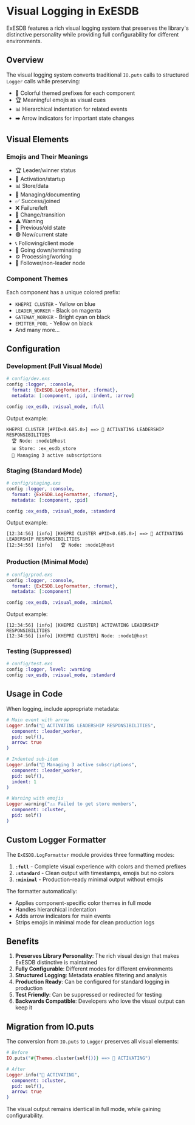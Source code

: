 # Visual Logging in ExESDB

ExESDB features a rich visual logging system that preserves the library's distinctive personality while providing full configurability for different environments.

## Overview

The visual logging system converts traditional `IO.puts` calls to structured `Logger` calls while preserving:
- 🎨 Colorful themed prefixes for each component
- 🏆 Meaningful emojis as visual cues
- 📊 Hierarchical indentation for related events
- ➡️ Arrow indicators for important state changes

## Visual Elements

### Emojis and Their Meanings
- 🏆 Leader/winner status
- 🚀 Activation/startup
- 📊 Store/data
- 📝 Managing/documenting
- ✅ Success/joined
- ❌ Failure/left
- 🔄 Change/transition
- ⚠️ Warning
- 🔴 Previous/old state
- 🟢 New/current state
- 📞 Following/client mode
- 🔻 Going down/terminating
- ⚙️ Processing/working
- 🥈 Follower/non-leader node

### Component Themes
Each component has a unique colored prefix:
- `KHEPRI CLUSTER` - Yellow on blue
- `LEADER_WORKER` - Black on magenta
- `GATEWAY_WORKER` - Bright cyan on black
- `EMITTER_POOL` - Yellow on black
- And many more...

## Configuration

### Development (Full Visual Mode)
```elixir
# config/dev.exs
config :logger, :console,
  format: {ExESDB.LogFormatter, :format},
  metadata: [:component, :pid, :indent, :arrow]

config :ex_esdb, :visual_mode, :full
```

Output example:
```
KHEPRI CLUSTER [#PID<0.685.0>] ==> 🚀 ACTIVATING LEADERSHIP RESPONSIBILITIES
  🏆 Node: :node1@host
  📊 Store: :ex_esdb_store
  📝 Managing 3 active subscriptions
```

### Staging (Standard Mode)
```elixir
# config/staging.exs
config :logger, :console,
  format: {ExESDB.LogFormatter, :format},
  metadata: [:component, :pid]

config :ex_esdb, :visual_mode, :standard
```

Output example:
```
[12:34:56] [info] [KHEPRI CLUSTER #PID<0.685.0>] ==> 🚀 ACTIVATING LEADERSHIP RESPONSIBILITIES
[12:34:56] [info]   🏆 Node: :node1@host
```

### Production (Minimal Mode)
```elixir
# config/prod.exs
config :logger, :console,
  format: {ExESDB.LogFormatter, :format},
  metadata: [:component]

config :ex_esdb, :visual_mode, :minimal
```

Output example:
```
[12:34:56] [info] [KHEPRI CLUSTER] ACTIVATING LEADERSHIP RESPONSIBILITIES
[12:34:56] [info] [KHEPRI CLUSTER] Node: :node1@host
```

### Testing (Suppressed)
```elixir
# config/test.exs
config :logger, level: :warning
config :ex_esdb, :visual_mode, :standard
```

## Usage in Code

When logging, include appropriate metadata:

```elixir
# Main event with arrow
Logger.info("🚀 ACTIVATING LEADERSHIP RESPONSIBILITIES",
  component: :leader_worker,
  pid: self(),
  arrow: true
)

# Indented sub-item
Logger.info("📝 Managing 3 active subscriptions",
  component: :leader_worker,
  pid: self(),
  indent: 1
)

# Warning with emojis
Logger.warning("⚠️⚠️ Failed to get store members",
  component: :cluster,
  pid: self()
)
```

## Custom Logger Formatter

The `ExESDB.LogFormatter` module provides three formatting modes:

1. **`:full`** - Complete visual experience with colors and themed prefixes
2. **`:standard`** - Clean output with timestamps, emojis but no colors
3. **`:minimal`** - Production-ready minimal output without emojis

The formatter automatically:
- Applies component-specific color themes in full mode
- Handles hierarchical indentation
- Adds arrow indicators for main events
- Strips emojis in minimal mode for clean production logs

## Benefits

1. **Preserves Library Personality**: The rich visual design that makes ExESDB distinctive is maintained
2. **Fully Configurable**: Different modes for different environments
3. **Structured Logging**: Metadata enables filtering and analysis
4. **Production Ready**: Can be configured for standard logging in production
5. **Test Friendly**: Can be suppressed or redirected for testing
6. **Backwards Compatible**: Developers who love the visual output can keep it

## Migration from IO.puts

The conversion from `IO.puts` to `Logger` preserves all visual elements:

```elixir
# Before
IO.puts("#{Themes.cluster(self())} ==> 🚀 ACTIVATING")

# After
Logger.info("🚀 ACTIVATING",
  component: :cluster,
  pid: self(),
  arrow: true
)
```

The visual output remains identical in full mode, while gaining configurability.